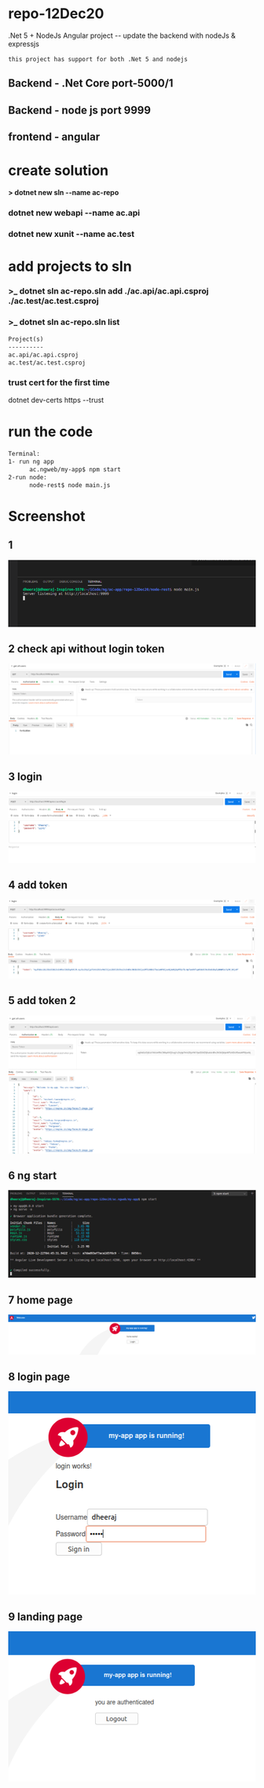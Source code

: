 # repo-12Dec20
.Net 5 + NodeJs Angular project -- update the backend with nodeJs & expressjs
```
this project has support for both .Net 5 and nodejs
```

## Backend - .Net Core port-5000/1 
## Backend -  node js port 9999

## frontend - angular

# create solution
**> dotnet new sln --name ac-repo**


### dotnet new webapi --name ac.api
### dotnet new xunit --name ac.test

# add projects to sln
### >_ dotnet sln ac-repo.sln add ./ac.api/ac.api.csproj ./ac.test/ac.test.csproj

### >_ dotnet sln ac-repo.sln list
```
Project(s)
----------
ac.api/ac.api.csproj
ac.test/ac.test.csproj
```
### trust cert for the first time
dotnet dev-certs https --trust

# run the code
```
Terminal:
1- run ng app
      ac.ngweb/my-app$ npm start
2-run node:
      node-rest$ node main.js
```
# Screenshot
## 1
![run node backend]( ./assets/1.png "run node backend")

## 2 check api without login token
![check api without login token]( ./assets/2.png "check api without login token")

## 3 login

![login]( ./assets/3.png "login")

## 4 add token
![add token]( ./assets/4.png "add token")


## 5 add token 2
![response]( ./assets/5.png "response")

## 6 ng start
![start ng app]( ./assets/6.png "start ng app")

## 7 home page 
![home]( ./assets/7.png "home")

## 8 login page
![login page]( ./assets/8.png "login page")

## 9 landing page
![landing page]( ./assets/9.png "landing page")


